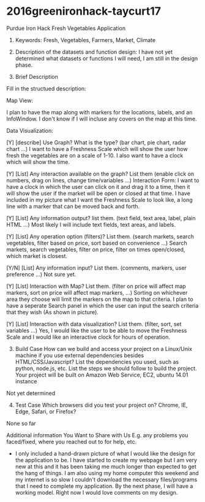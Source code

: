 # 2016greenironhack-taycurt17

Purdue Iron Hack Fresh Vegetables Application

1. Keywords: Fresh, Vegetables, Farmers, Market, Climate

2. Description of the datasets and function design: I have not yet determined what datasets or functions I will need, I am still in the design phase.

3. Brief Description

Fill in the structued description:

Map View:

I plan to have the map along with markers for the locations, labels, and an InfoWindow. I don't know if I will incluse any covers on the map at this time.

Data Visualization:

[Y] [describe] Use Graph? What is the type? (bar chart, pie chart, radar chart ...)
I want to have a Freshness Scale which will show the user how fresh the vegetables are on a scale of 1-10. I also want to have a clock which will show the time.

[Y] [List] Any interaction available on the graph? List them (enable click on numbers, drag on lines, change time/variables ...)
Interaction Form: I want to have a clock in which the user can click on it and drag it to a time, then it will show the user if the market will be open or closed at that time. I have included in my picture what I want the Freshness Scale to look like, a long line with a marker that can be moved back and forth.

[Y] [List] Any information output? list them. (text field, text area, label, plain HTML ...)
Most likely I will include text fields, text areas, and labels.

[Y] [List] Any operation option (filters)? List them. (search markets, search vegetables, filter based on price, sort based on convenience ...)
Search markets, search vegetables, filter on price, filter on times open/closed, which market is closest.

[Y/N] [List] Any information input? List them. (comments, markers, user preference ...)
Not sure yet.

[Y] [List] Interaction with Map? List them. (filter on price will affect map markers, sort on price will affect map markers, ...)
Sorting on whichever area they choose will limit the markers on the map to that criteria. I plan to have a seperate Search panel in which the user can input the search criteria that they wish (As shown in picture).

[Y] [List] Interaction with data visualization? List them. (filter, sort, set variables ...)
Yes, I would like the user to be able to move the Freshness Scale and I would like an interactive clock for hours of operation.

3. Build Case How can we build and access your project on a Linux/Unix machine if you use external dependencies besides HTML/CSS/Javascript? List the dependencies you used, such as python, node.js, etc. List the steps we should follow to build the project. Your project will be built on Amazon Web Service, EC2, ubuntu 14.01 instance

Not yet determined


4. Test Case Which browsers did you test your project on? Chrome, IE, Edge, Safari, or Firefox?

None so far

Additional information You Want to Share with Us E.g. any problems you faced/fixed, where you reached out to for help, etc.
- I only included a hand-drawn picture of what I would like the design for the application to be. I have started to create my webpage but I am very new at this and it has been taking me much longer than expected to get the hang of things. I am also using my home computer this weekend and my internet is so slow I couldn't download the necessary files/programs that I need to complete my application. By the next phase, I will have a working model. Right now I would love comments on my design.
